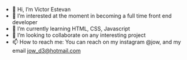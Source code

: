 - 👋 Hi, I’m Victor Estevan
- 👀 I’m interested at the moment in becoming a full time front end developer
- 🌱 I’m currently learning HTML, CSS, Javascript
- 💞️ I’m looking to collaborate on any interesting project
- 📫 How to reach me: You can reach on my instagram @jow, and my email jow_d3@hotmail.com

<!---
jow320/jow320 is a ✨ special ✨ repository because its `README.md` (this file) appears on your GitHub profile.
You can click the Preview link to take a look at your changes.
--->
